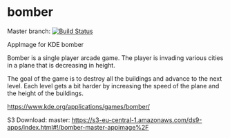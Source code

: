 # bomber
Master branch:
[![Build Status](http://aci.pangea.pub/job/bomber-master-appimage/badge/icon)](http://aci.pangea.pub/job/bomber-master-appimage/)

AppImage for KDE bomber

Bomber is a single player arcade game. The player is invading various cities in a plane that is decreasing in height.

The goal of the game is to destroy all the buildings and advance to the next level. Each level gets a bit harder by increasing the speed of the plane and the height of the buildings.

https://www.kde.org/applications/games/bomber/

S3 Download:
master:
https://s3-eu-central-1.amazonaws.com/ds9-apps/index.html#!/bomber-master-appimage%2F
